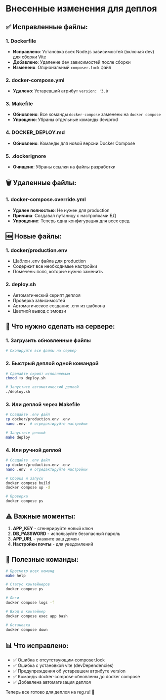 # Внесенные изменения для деплоя

## ✅ Исправленные файлы:

### 1. **Dockerfile**
- **Исправлено**: Установка всех Node.js зависимостей (включая dev) для сборки Vite
- **Добавлено**: Удаление dev зависимостей после сборки
- **Изменено**: Опциональный `composer.lock` файл

### 2. **docker-compose.yml**
- **Удалено**: Устаревший атрибут `version: '3.8'`

### 3. **Makefile**
- **Обновлено**: Все команды `docker-compose` заменены на `docker compose`
- **Упрощено**: Убраны отдельные команды dev/prod

### 4. **DOCKER_DEPLOY.md**
- **Обновлено**: Команды для новой версии Docker Compose

### 5. **.dockerignore**
- **Очищено**: Убраны ссылки на файлы разработки

## 🗑️ Удаленные файлы:

### 1. **docker-compose.override.yml**
- **Удален полностью**: Не нужен для production
- **Причина**: Создавал путаницу с настройками БД
- **Упрощение**: Теперь одна конфигурация для всех сред

## 🆕 Новые файлы:

### 1. **docker/production.env**
- Шаблон .env файла для production
- Содержит все необходимые настройки
- Помечены поля, которые нужно заменить

### 2. **deploy.sh**
- Автоматический скрипт деплоя
- Проверка зависимостей
- Автоматическое создание .env из шаблона
- Цветной вывод с эмодзи

## 🚀 Что нужно сделать на сервере:

### 1. Загрузить обновленные файлы
```bash
# Скопируйте все файлы на сервер
```

### 2. Быстрый деплой одной командой
```bash
# Сделайте скрипт исполняемым
chmod +x deploy.sh

# Запустите автоматический деплой
./deploy.sh
```

### 3. Или деплой через Makefile
```bash
# Создайте .env файл
cp docker/production.env .env
nano .env  # отредактируйте настройки

# Запустите деплой
make deploy
```

### 4. Или ручной деплой
```bash
# Создайте .env файл
cp docker/production.env .env
nano .env  # отредактируйте настройки

# Сборка и запуск
docker compose build
docker compose up -d

# Проверка
docker compose ps
```

## ⚠️ Важные моменты:

1. **APP_KEY** - сгенерируйте новый ключ
2. **DB_PASSWORD** - используйте безопасный пароль
3. **APP_URL** - укажите ваш домен
4. **Настройки почты** - для уведомлений

## 🔧 Полезные команды:

```bash
# Просмотр всех команд
make help

# Статус контейнеров
docker compose ps

# Логи
docker compose logs -f

# Вход в контейнер
docker compose exec app bash

# Остановка
docker compose down
```

## 📊 Что исправлено:

- ✅ Ошибка с отсутствующим composer.lock
- ✅ Ошибка с установкой vite (devDependencies)
- ✅ Предупреждения об устаревшем атрибуте version
- ✅ Команды docker-compose обновлены до docker compose
- ✅ Добавлена автоматизация деплоя

Теперь все готово для деплоя на reg.ru! 🎉 